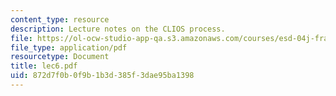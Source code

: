 ```yaml
---
content_type: resource
description: Lecture notes on the CLIOS process.
file: https://ol-ocw-studio-app-qa.s3.amazonaws.com/courses/esd-04j-frameworks-and-models-in-engineering-systems-engineering-system-design-spring-2007/872d7f0b0f9b1b3d385f3dae95ba1398_lec6.pdf
file_type: application/pdf
resourcetype: Document
title: lec6.pdf
uid: 872d7f0b-0f9b-1b3d-385f-3dae95ba1398
---
```

